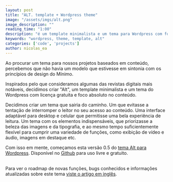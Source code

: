 ```yaml
---
layout: post
title: "ALT. template + Wordpress theme"
image: "/assets/imgs/alt.png"
image_description: ""
reading_time: "1:00"
description: "é um template minimalista e um tema para Wordpress com foco absoluto no conteúdo."
keywords: "wordpress, theme, template, alt"
categories: ['code', 'projects']
author: nicolas_ea
---
```


Ao procurar um tema para nossos projetos baseados em conteúdo, percebemos que não havia um modelo que estivesse em sintonia com os princípios de design do Mínimo.

Inspirados pelo que consideramos algumas das revistas digitais mais notáveis, decidimos criar "Alt", um template minimalista e um tema do Wordpress com licença gratuita e foco absoluto no conteúdo.

Decidimos criar um tema que sairia do caminho. Um que evitasse a tentação de interromper o leitor no seu acesso ao conteúdo.
Uma interface adaptável para desktop e celular que permitisse uma bela experiência de leitura. Um tema com os elementos indispensáveis, que priorizasse a beleza das imagens e da tipografia, e ao mesmo tempo suficientemente flexível para cumprir uma variedade de funções, como exibição de vídeo e áudio, imagens em destaque etc.

Com isso em mente, começamos esta versão 0.5 do <u>tema Alt para Wordpress</u>. Disponível no <a href="https://github.com/minimo-io/alt-template" target="_blank">Github</a> para uso livre e gratuito.
<br><br>
<div class="alert alert-success text-justify" role="alert">
  Para ver o roadmap de novas funções, bugs conhecidos e informações atualizadas sobre este tema <a href="https://minimo.io/en/2019/10-alt-wordpress-theme/">viste o artigo em inglês</a>.
</div>
